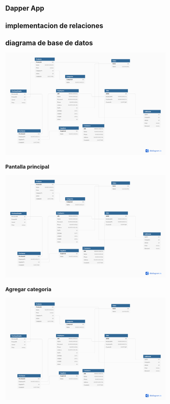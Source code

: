 ## Dapper App

## implementacion de relaciones

## diagrama de base de datos

![](./Screenshots/diagrama.png)

### Pantalla principal

![](./Screenshots/diagrama.png)

### Agregar categoria

![](./Screenshots/diagrama.png)
